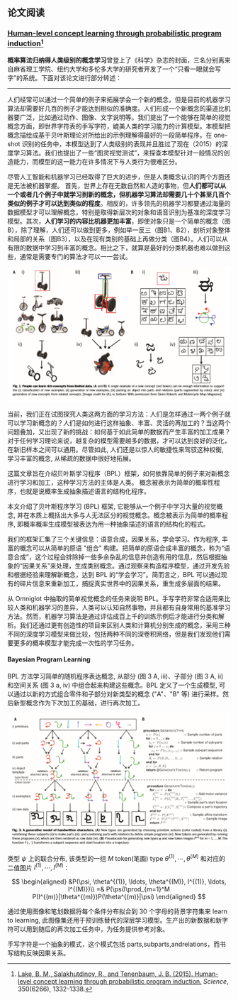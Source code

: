 ## 论文阅读

### [Human-level concept learning through probabilistic program induction](../slides/Science-2015-Lake-1332-8.pdf)[^1]

[^1]: [Lake, B. M., Salakhutdinov, R., and Tenenbaum, J. B. (2015). Human-level concept learning through probabilistic program induction.](http://www.sciencemag.org/content/350/6266/1332.short) _Science_, 350(6266), 1332-1338.

**概率算法归纳得人类级别的概念学习**曾登上了《科学》杂志的封面，三名分别离来自麻省理工学院、纽约大学和多伦多大学的研究者开发了一个“只看一眼就会写字”的系统。下面对该论文进行部分转述：

-----------------------------------

人们经常可以通过一个简单的例子来拓展学会一个新的概念，但是目前的机器学习算法却需要好几百的例子才能达到相似的准确度。人们形成一个新概念的渠道比机器要广泛，比如通过动作、图像、文字说明等。我们提出了一个能够在简单的视觉概念方面，即世界字符表的手写字符，媲美人类的学习能力的计算模型。本模型把概念描绘成基于贝叶斯理论对所给出的示例理解得最好的一段简单程序。在 one-shot 识别的任务中，本模型达到了人类级别的表现并且胜过了现在（2015）的深度学习算法。我们也提出了一些“图灵视觉测试”，来探查本模型针对一般情况的创造能力，而模型的这一能力在许多情况下与人类行为很难区分。

尽管人工智能和机器学习已经取得了巨大的进步，但是人类概念认识的两个方面还是无法被机器掌握。
首先，世界上存在无数自然和人造的事物，但**人们都可以从一个或者几个例子中就学习到新的概念，但机器学习算法却需要几十个甚至几百个类似的例子才可以达到类似的程度**。相反的，许多领先的机器学习都要通过海量的数据模型才可以理解概念，特别是取得新层次的对象和语音识别为基准的深度学习模型。其次，**人们学习的内容比机器更加丰富**，即使对象只是一个简单的概念（图B），除了理解，人们还可以做到更多，例如举一反三（图B1、B2），剖析对象整体和局部的关系（图B3），以及在现有类别的基础上再做分类（图B4）。人们可以从有限的数据中学习到丰富的概念。相比之下，就算是最好的分类机器也难以做到这些，通常是需要专门的算法才可以一一尝试。

![人们要理解一种新颖的两轮车，只需要看 $1$ 张图（图A1）就好了，就算是一个孩子也可以通过图A1-A3来理解这个新事物的概念。](./one-shot.png)

当前，我们正在试图探究人类这两方面的学习方法：人们是怎样通过一两个例子就可以学习新概念的？人们是如何进行这样抽象、丰富、灵活的再加工的？当这两个问题叠加，又出现了新的挑战：如何基于如此简单的数据而产生丰富的加工成果？对于任何学习理论来说，越复杂的模型需要越多的数据，才可以达到良好的泛化，在新旧样本之间可以通用。尽管如此, 人们还是以惊人的敏捷性来驾驭这种权衡, 学习丰富的概念, 从稀疏的数据中很好地拓展。

这篇文章旨在介绍贝叶斯学习程序（BPL）框架，如何依靠简单的例子来对新概念进行学习和加工，这种学习方法的主体是人类。
概念被表示为简单的概率性程序，也就是说概率生成抽象描述语言的结构化程序。

本文介绍了贝叶斯程序学习 (BPL) 框架, 它能够从一个例子中学习大量的视觉概念, 并在本质上概括出大多与人无法区分的视觉概念。概念被表示为简单的概率程序, 即概率概率生成模型被表达为用一种抽象描述的语言的结构化的程式。

我们的框架汇集了三个关键信息：语意合成，因果关系，学会学习。作为程序, 丰富的概念可以从简单的原语 "组合" 构建。把简单的原语合成丰富的概念，称为“语意合成”，这个过程会排除掉一些多余杂乱的信息并创造有用的信息，然后根据抽象的“因果关系”来处理，生成类别概念。通过观察来构造程序模型，通过开发先验和根据经验来理解新概念，达到 BPL 的“学会学习”。简而言之，BPL 可以通过现有的碎片信息来重新加工，捕捉真实世界中的因果关系，重生成多层面的结果。

从 Omniglot 中抽取的简单视觉概念的任务来说明 BPL。手写字符非常合适用来比较人类和机器学习的差异，人类可以认知自然事物，并且都有自身常用的基准学习方法。然而，机器学习算法是通过评估成百上千的训练示例后才能进行分类和解析。我们还通过更有创造性的项目来区别人类和计算机分别生成的概念，采用三种不同的深度学习模型来做比较，包括两种不同的深卷积网络，但是我们发现他们需要更多的概率模型才能完成一次性的学习任务。

#### Bayesian Program Learning

BPL 方法学习简单的随机程序表达概念, 从部分 (图 3 A, iii)、子部分 (图 3 A, ii) 和空间关系 (图 3 a, iv) 中组合起来构建这些概念。BPL 定义了一个生成模型, 可以通过以新的方式组合零件和子部分对新类型的概念 ("A"、"B" 等) 进行采样。然后新型概念作为下次加工的基础，进行再次加工。

![图 3](./BPL.png)

类型 $\psi$ 上的联合分布, 该类型的一组 $M$ token(笔画) type $\theta^{(1)}, \cdots, \theta^{(M)}$ 和对应的二值图片 $I^{(1)}, \cdots, I^{(M)}$：

$$
\begin{aligned}
&P(\psi, \theta^{(1)}, \ldots, \theta^{(M)}, I^{(1)}, \ldots, I^{(M)})\\
=& P(\psi)\prod_{m=1}^M P(I^{(m)}|\theta^{(m)})P(\theta^{(m)}|\psi)
\end{aligned}
$$

通过使用图像和笔划数据将每个条件分布拟合到 $30$ 个字母的背景字符集来 learn to learning, 此图像集还用于预训练替代的深层学习模型。生产出的新数据和新字符可以用到随后的再次加工任务中，为任务提供参考对象。

手写字符是一个抽象的模式，这个模式包括 parts,subparts,andrelations，而书写结构反映因果关系。